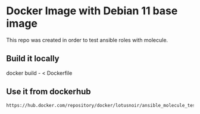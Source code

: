 
# Docker Image with Debian 11 base image 

This repo was created in order to test ansible roles with molecule.

## Build it locally

  docker build - < Dockerfile

## Use it from dockerhub

    https://hub.docker.com/repository/docker/lotusnoir/ansible_molecule_test_images:debian11
